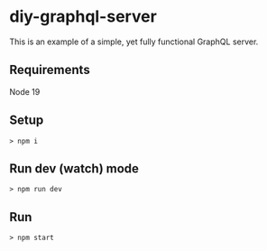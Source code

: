 # diy-graphql-server

This is an example of a simple, yet fully functional GraphQL server.

## Requirements

Node 19

## Setup

`> npm i`

## Run dev (watch) mode

`> npm run dev`

## Run

`> npm start`
